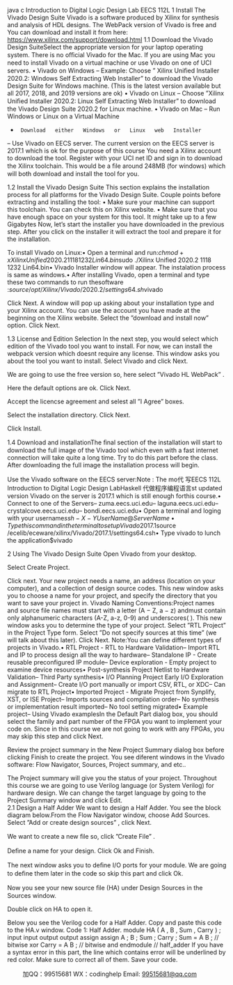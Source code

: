 java c
Introduction to   Digital   Logic   Design   Lab
EECS   112L
1            Install   The   Vivado   Design   Suite
Vivado is a software produced by Xilinx for synthesis   and   analysis of HDL   designs.    The WebPack version   of Vivado   is   free   and   You   can   download   and   install   it   from   here:
https://www.xilinx.com/support/download.html
1.1            Download   the   Vivado   Design   SuiteSelect the   appropriate version for your   laptop   operating   system.    There is   no   oﬃcial   Vivado   for   the   Mac.   If   you      are   using   Mac   you   need   to   install   Vivado   on      a   virtual   machine   or   use   Vivado   on   one   of   UCI   servers.
•   Vivado   on   Windows
–      Example:   Choose ” Xilinx Uniﬁed Installer 2020.2:   Windows Self   Extracting Web Installer” to   download the Vivado   Design   Suite   for Windows   machine.    (This   is the   latest   version   available   but   all   2017,   2018,   and   2019   versions   are   ok)
•   Vivado   on   Linux
–      Choose   ”Xilinx   Uniﬁed   Installer   2020.2:    Linux    Self   Extracting   Web   Installer”   to   download   the   Vivado   Design   Suite   2020.2   for   Linux   machine.
•   Vivado   on   Mac
–      Run   Windows   or   Linux   on   a   Virtual   Machine
*      Download   either   Windows   or   Linux   web   Installer
–      Use   Vivado   on   EECS   server.    The   current   version   on   the   EECS   server   is   2017.1   which   is   ok   for   the   purpose   of this   course
   You need a Xilinx account to   download   the   tool.    Register with   your   UCI   net   ID   and   sign   in   to   download   the   Xilinx   toolchain.    This   would   be   a   ﬁle   around   248MB   (for   windows)   which   will   both   download   and   install   the   tool   for   you.
   
1.2            Install   the   Vivado   Design   Suite
This   section   explains   the   installation   process   for   all   platforms   for   the   Vivado   Design   Suite.   Couple   points   before   extracting   and   installing   the   tool:
•      Make   sure   your   machine   can   support   this   toolchain.   You   can   check   this   on   Xilinx   website.
•      Make   sure   that   you   have   enough   space   on   your   system   for   this   tool.      It   might   take   up   to   a   few   Gigabytes
Now,   let’s   start   the   installer   you   have   downloaded   in   the   previous   step.      After   you   click   on   the   installer   it   will   extract   the   tool   and   prepare   it   for   the   installation.

To install Vivado on Linux:• Open a terminal and run:$chmod +x Xilinx Unified 2020.2 1118 1232 Lin64.bin$sudo ./Xilinx Unified 2020.2 1118 1232 Lin64.bin• Vivado Installer window will appear. The instalation process is same as windows.• After installing Vivado, open a terminal and type these two commands to run thesoftware :$source /opt/Xilinx/Vivado/2020.2/settings64.sh$vivado


Click   Next.
   A   window   will   pop   up   asking   about   your   installation   type   and   your   Xilinx   account.    You   can   use   the      account   you   have   made   at   the   beginning   on   the   Xilinx   website.    Select   the   ”download   and   install   now”   option.      Click   Next.
   
1.3            License   and   Edition   Selection
In the   next   step,   you would   select which   edition   of the Vivado   tool   you   want   to   install.    For   now,   we   can   install   the   webpack   version   which   doesnt   require   any   license.
This   window   asks   you   about   the   tool   you   want   to   install.      Select   Vivado   and   click   Next.
   
We   are   going   to   use   the   free   version   so,   here   select   ”Vivado   HL   WebPack”   .
   
Here   the   default   options   are   ok.      Click   Next.
   
Accept   the   licencse   agreement   and   selest   all   ”I   Agree”   boxes.
   
Select   the   installation   directory.      Click   Next.
   
Click   Install.
   
1.4            Download   and   installationThe   ﬁnal   section   of the   installation   will   start   to   download   the   full   image   of the   Vivado   tool   which   even   with   a   fast   internet   connection   will   take   quite   a   long   time.    Try   to   do   this   part   before   the   class.    After   downloading   the   full   image   the   installation   process   will   begin.


   

Use the Vivado software on the EECS server:Note : The mo代 写EECS 112L Introduction to Digital Logic Design LabHaskell
代做程序编程语言st updated version Vivado on the server is 2017.1 which is still enough forthis course.• Connect to one of the Servers– zuma.eecs.uci.edu– laguna.eecs.uci.edu– crystalcove.eecs.uci.edu– bondi.eecs.uci.edu• Open a terminal and loging with your username$ssh -X -Y UserName@ServerName• Type this command in the terminal to setup Vivado 2017.1$source /ecelib/eceware/xilinx/Vivado/2017.1/settings64.csh• Type vivado to lunch the application$vivado


2            Using   The   Vivado   Design   Suite
Open   Vivado   from   your   desktop.


Select   Create   Project.
   
Click   next.
   Your   new   project   needs      a   name,      an      address    (location   on   your   computer),      and      a   collection   of   design   source   codes.    This   new   window   asks   you   to   choose   a   name   for   your   project,   and   specify   the   directory   that   you   want   to   save   your   project   in.
   Vivado Naming Conventions:Project names and source file names must start with a letter (A − Z, a − z) andmust contain only alphanumeric characters (A-Z, a-z, 0-9) and underscores( ).
This   new   window   asks   you   to   determine   the   type   of your   project.    Select   ”RTL   Project”   in   the   Project   Type   form.      Select   ”Do   not   specify   sources   at   this   time”   (we   will   talk   about   this   later).      Click   Next.
   Note:You can define different types of projects in Vivado.• RTL Project - RTL to Hardware Validation– Import RTL and IP to process design all the way to hardware– Standalone IP - Create reusable preconfigured IP module– Device exploration - Empty project to examine device resources• Post-synthesis Project Netlist to Hardware Validation– Third Party synthesis• I/O Planning Project Early I/O Exploration and Assignment– Create I/O port manually or import CSV, RTL, or XDC– Can migrate to RTL Project• Imported Project - Migrate Project from Synplify, XST, or ISE Project– Imports sources and compilation order– No synthesis or implementation result imported– No tool setting migrated• Example project– Using Vivado examplesIn the   Default   Part   dialog   box,   you   should   select the   family   and   part   number   of the   FPGA you want   to   implement   your   code   on.      Since   in   this   course   we   are   not   going   to   work   with   any   FPGAs,   you   may   skip   this   step   and   click   Next.
   
Review   the   project   summary   in   the   New   Project   Summary   dialog   box   before   clicking   Finish   to   create   the   project.
   You   see   diferent   windows   in   the   Vivado   software:   Flow   Navigator,   Sources,   Project   summary,   and   etc..
   
The   Project   summary   will   give   you   the   status   of your   project.
Throughout   this   course   we   are   going   to   use   Verilog   language   (or   System   Verilog)   for   hardware   design.   We   can   change   the   target   language   by   going   to   the   Project   Summary   window   and   click   Edit.   
2.1            Design   a   Half Adder
We   want   to   design   a   Half Adder.   You   see   the   block   diagram   below.From the Flow Navigator window, choose Add Sources.    Select ”Add or create design sources”   , click Next.
   
We   want   to   create   a   new   ﬁle   so,   click   ”Create   File”   .
   
Deﬁne   a   name   for   your   design.      Click   Ok   and   Finish.
   
The   next   window   asks   you   to   deﬁne   I/O   ports   for   your   module.      We   are   going   to   deﬁne   them   later   in   the   code   so   skip   this   part   and   click   Ok.
   
Now   you   see   your   new   source   ﬁle   (HA)   under   Design   Sources   in   the   Sources   window.
   
Double   click   on   HA   to   open   it.
   
Below   you   see   the   Verilog   code   for   a   Half Adder.    Copy   and   paste   this   code   to   the   HA.v   window.   Code   1:      Half Adder.
module   HA
(
A   ,
B   ,
Sum   ,
Carry
)   ;
input
input
output
output
assign
assign
A   ;
B   ;
Sum   ;
Carry   ;
Sum            =   A         B   ;         //   bitwise   xor
Carry         =   A      B   ;         //   bitwise   and
endmodule   //   half_adder
If   you   have   a   syntax   error   in   this   part,   the   line   which   contains   error   will   be   underlined   by   red   color.   Make   sure   to   correct   all   of them.    Save   your   code.
   



         
加QQ：99515681  WX：codinghelp  Email: 99515681@qq.com
